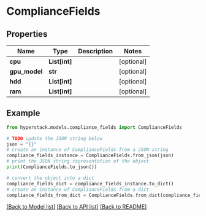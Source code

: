 # ComplianceFields


## Properties

Name | Type | Description | Notes
------------ | ------------- | ------------- | -------------
**cpu** | **List[int]** |  | [optional] 
**gpu_model** | **str** |  | [optional] 
**hdd** | **List[int]** |  | [optional] 
**ram** | **List[int]** |  | [optional] 

## Example

```python
from hyperstack.models.compliance_fields import ComplianceFields

# TODO update the JSON string below
json = "{}"
# create an instance of ComplianceFields from a JSON string
compliance_fields_instance = ComplianceFields.from_json(json)
# print the JSON string representation of the object
print(ComplianceFields.to_json())

# convert the object into a dict
compliance_fields_dict = compliance_fields_instance.to_dict()
# create an instance of ComplianceFields from a dict
compliance_fields_from_dict = ComplianceFields.from_dict(compliance_fields_dict)
```
[[Back to Model list]](../README.md#documentation-for-models) [[Back to API list]](../README.md#documentation-for-api-endpoints) [[Back to README]](../README.md)


